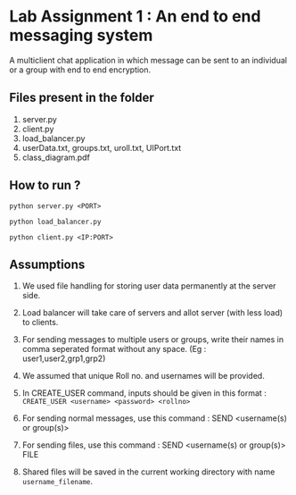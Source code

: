 # Lab Assignment 1 : An end to end messaging system

A multiclient chat application in which message can be sent to an individual or a group with end to end encryption. 

## Files present in the folder

1. server.py
2. client.py
3. load_balancer.py
4. userData.txt, groups.txt, uroll.txt, UIPort.txt
5. class_diagram.pdf

## How to run ?

`python server.py <PORT>`

`python load_balancer.py`

`python client.py <IP:PORT>`

## Assumptions 

1. We used file handling for storing user data permanently at the server side.

2. Load balancer will take care of servers and allot server (with less load) to clients.

3. For sending messages to multiple users or groups, write their names in comma seperated format without any space. (Eg : user1,user2,grp1,grp2)

4. We assumed that unique Roll no. and usernames will be provided.

5. In CREATE_USER command, inputs should be given in this format : `CREATE_USER <username> <password> <rollno>`
  
6. For sending normal messages, use this command : SEND <username(s) or group(s)> <message>
  
7. For sending files, use this command : SEND <username(s) or group(s)> FILE <filepath>
  
8. Shared files will be saved in the current working directory with name `username_filename`.
